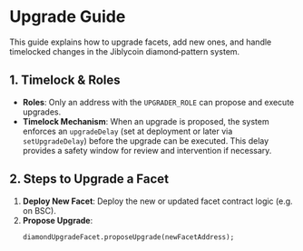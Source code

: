 # Upgrade Guide

This guide explains how to upgrade facets, add new ones, and handle timelocked changes in the Jiblycoin diamond‑pattern system.

## 1. Timelock & Roles
- **Roles**: Only an address with the `UPGRADER_ROLE` can propose and execute upgrades.
- **Timelock Mechanism**: When an upgrade is proposed, the system enforces an `upgradeDelay` (set at deployment or later via `setUpgradeDelay`) before the upgrade can be executed. This delay provides a safety window for review and intervention if necessary.

## 2. Steps to Upgrade a Facet
1. **Deploy New Facet**: Deploy the new or updated facet contract logic (e.g. on BSC).
2. **Propose Upgrade**: 
   ```solidity
   diamondUpgradeFacet.proposeUpgrade(newFacetAddress);
